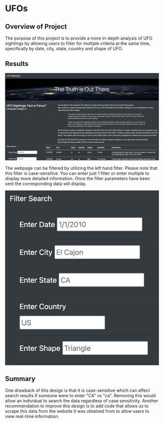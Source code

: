 # UFOs

## Overview of Project
The purpose of this project is to provide a more in-depth analysis of UFO sightings by allowing users to filter for multiple criteria at the same time, specifically by date, city, state, country and shape of UFO.


## Results

![Result.png](Result.png)

The webpage can be filtered by utilizing the left hand filter. Please note that this filter is case-sensitive. You can enter just 1 filter or enter multiple to display more detailed information. Once the filter parameters have been sent the corresponding data will display.

![filter.png](filter.png)


## Summary
One drawback of this design is that it is case-sensitive which can affect search results if someone were to enter "CA" vs "ca". Removing this would allow an individual to search the data regardless of case sensitivity. Another recommendation to improve this design is to add code that allows us to scrape this data from the website it was obtained from to allow users to view real-time information. 